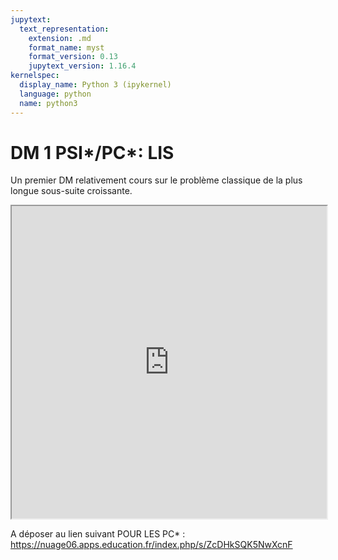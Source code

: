 ```yaml
---
jupytext:
  text_representation:
    extension: .md
    format_name: myst
    format_version: 0.13
    jupytext_version: 1.16.4
kernelspec:
  display_name: Python 3 (ipykernel)
  language: python
  name: python3
---
```


# DM 1 PSI*/PC*: LIS

Un premier DM relativement cours sur le problème classique de la plus longue sous-suite croissante.

<iframe src=https://mozilla.github.io/pdf.js/web/viewer.html?file=https://raw.githubusercontent.com/tcanta/itc2a/master/dm/lis.pdf#zoom=page-fit&pagemode=none height=500 width=100% allowfullscreen></iframe>

A déposer au lien suivant POUR LES PC* : https://nuage06.apps.education.fr/index.php/s/ZcDHkSQK5NwXcnF
